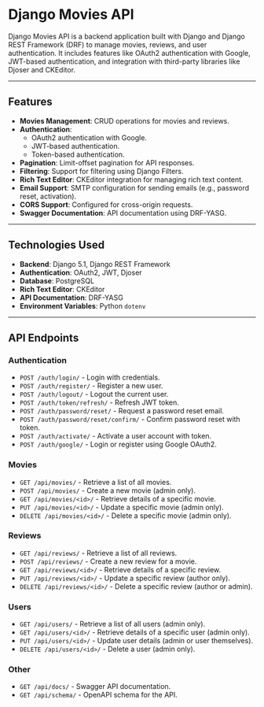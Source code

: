 # Django Movies API

Django Movies API is a backend application built with Django and Django REST Framework (DRF) to manage movies, reviews, and user authentication. It includes features like OAuth2 authentication with Google, JWT-based authentication, and integration with third-party libraries like Djoser and CKEditor.

---

## **Features**

- **Movies Management**: CRUD operations for movies and reviews.
- **Authentication**:
  - OAuth2 authentication with Google.
  - JWT-based authentication.
  - Token-based authentication.
- **Pagination**: Limit-offset pagination for API responses.
- **Filtering**: Support for filtering using Django Filters.
- **Rich Text Editor**: CKEditor integration for managing rich text content.
- **Email Support**: SMTP configuration for sending emails (e.g., password reset, activation).
- **CORS Support**: Configured for cross-origin requests.
- **Swagger Documentation**: API documentation using DRF-YASG.

---

## **Technologies Used**

- **Backend**: Django 5.1, Django REST Framework
- **Authentication**: OAuth2, JWT, Djoser
- **Database**: PostgreSQL
- **Rich Text Editor**: CKEditor
- **API Documentation**: DRF-YASG
- **Environment Variables**: Python `dotenv`

---

## **API Endpoints**

### **Authentication**
- `POST /auth/login/` - Login with credentials.
- `POST /auth/register/` - Register a new user.
- `POST /auth/logout/` - Logout the current user.
- `POST /auth/token/refresh/` - Refresh JWT token.
- `POST /auth/password/reset/` - Request a password reset email.
- `POST /auth/password/reset/confirm/` - Confirm password reset with token.
- `POST /auth/activate/` - Activate a user account with token.
- `POST /auth/google/` - Login or register using Google OAuth2.

### **Movies**
- `GET /api/movies/` - Retrieve a list of all movies.
- `POST /api/movies/` - Create a new movie (admin only).
- `GET /api/movies/<id>/` - Retrieve details of a specific movie.
- `PUT /api/movies/<id>/` - Update a specific movie (admin only).
- `DELETE /api/movies/<id>/` - Delete a specific movie (admin only).

### **Reviews**
- `GET /api/reviews/` - Retrieve a list of all reviews.
- `POST /api/reviews/` - Create a new review for a movie.
- `GET /api/reviews/<id>/` - Retrieve details of a specific review.
- `PUT /api/reviews/<id>/` - Update a specific review (author only).
- `DELETE /api/reviews/<id>/` - Delete a specific review (author or admin).

### **Users**
- `GET /api/users/` - Retrieve a list of all users (admin only).
- `GET /api/users/<id>/` - Retrieve details of a specific user (admin only).
- `PUT /api/users/<id>/` - Update user details (admin or user themselves).
- `DELETE /api/users/<id>/` - Delete a user (admin only).

### **Other**
- `GET /api/docs/` - Swagger API documentation.
- `GET /api/schema/` - OpenAPI schema for the API.

